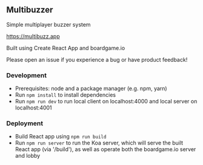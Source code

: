 ## Multibuzzer

Simple multiplayer buzzer system

https://multibuzz.app

Built using Create React App and boardgame.io

Please open an issue if you experience a bug or have product feedback!

### Development

- Prerequisites: node and a package manager (e.g. npm, yarn)
- Run `npm install` to install dependencies
- Run `npm run dev` to run local client on localhost:4000 and local server on localhost:4001

### Deployment

- Build React app using `npm run build`
- Run `npm run server` to run the Koa server, which will serve the built React app (via '/build'), as well as operate both the boardgame.io server and lobby
